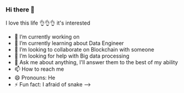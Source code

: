 ### Hi there 👋

I love this life 👌👌👌 it's interested 

- 🔭 I’m currently working on 
- 🌱 I’m currently learning about Data Engineer
- 👯 I’m looking to collaborate on Blockchain with someone 
- 🤔 I’m looking for help with Big data processing 
- 💬 Ask me about anything, I'll answer them to the best of my ability
- 📫 How to reach me 
- 😄 Pronouns: He
- ⚡ Fun fact: I afraid of snake
-->
